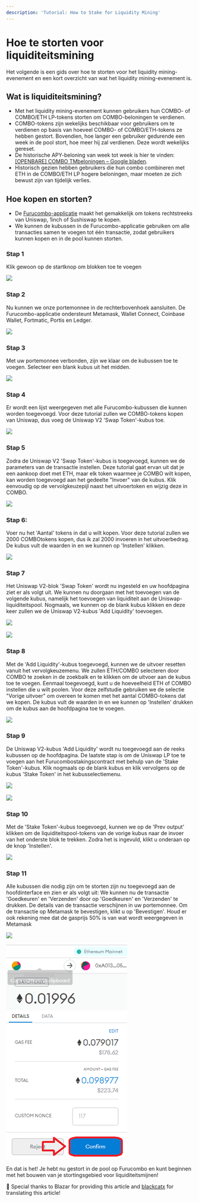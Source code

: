 ```yaml
---
description: 'Tutorial: How to Stake for Liquidity Mining'
---
```


# Hoe te storten voor liquiditeitsmining

Het volgende is een gids over hoe te storten voor het liquidity mining-evenement en een kort overzicht van wat het liquidity mining-evenement is.

## **Wat is liquiditeitsmining?**

* Met het liquidity mining-evenement kunnen gebruikers hun COMBO- of COMBO/ETH LP-tokens storten om COMBO-beloningen te verdienen.
* COMBO-tokens zijn wekelijks beschikbaar voor gebruikers om te verdienen op basis van hoeveel COMBO- of COMBO/ETH-tokens ze hebben gestort. Bovendien, hoe langer een gebruiker gedurende een week in de pool stort, hoe meer hij zal verdienen. Deze wordt wekelijks gereset.
* De historische APY-beloning van week tot week is hier te vinden: [\[OPENBARE\] COMBO TMbeloningen – Google bladen](https://go.furucombo.app/snapshot).
* Historisch gezien hebben gebruikers die hun combo combineren met ETH in de COMBO/ETH LP hogere beloningen, maar moeten ze zich bewust zijn van tijdelijk verlies.

## **Hoe kopen en storten?**

* De [Furucombo-applicatie](https://furucombo.app/) maakt het gemakkelijk om tokens rechtstreeks van Uniswap, 1inch of Sushiswap te kopen.
* We kunnen de kubussen in de Furucombo-applicatie gebruiken om alle transacties samen te voegen tot één transactie, zodat gebruikers kunnen kopen en in de pool kunnen storten.

### **Stap 1**

Klik gewoon op de startknop om blokken toe te voegen

![](../.gitbook/assets/b8443ec8c0f35836b32546d54351c5df4b64af06\_2\_1380x802.png)

### **Stap 2**

Nu kunnen we onze portemonnee in de rechterbovenhoek aansluiten. De Furucombo-applicatie ondersteunt Metamask, Wallet Connect, Coinbase Wallet, Fortmatic, Portis en Ledger.

![](../.gitbook/assets/285dd08aa442135ae7cc6c4afd1520f97ba0716f\_2\_1380x672.png)

### **Stap 3**

Met uw portemonnee verbonden, zijn we klaar om de kubussen toe te voegen. Selecteer een blank kubus uit het midden.

![](../.gitbook/assets/cab282acd49459912231399bceb5834f40f32658\_2\_1380x674.png)

### **Stap 4**

Er wordt een lijst weergegeven met alle Furucombo-kubussen die kunnen worden toegevoegd. Voor deze tutorial zullen we COMBO-tokens kopen van Uniswap, dus voeg de Uniswap V2 'Swap Token'-kubus toe.

![](../.gitbook/assets/d12ddb5d76b617611483f2898a3a114e86795227\_2\_1380x672.png)

### **Stap 5**

Zodra de Uniswap V2 'Swap Token'-kubus is toegevoegd, kunnen we de parameters van de transactie instellen. Deze tutorial gaat ervan uit dat je een aankoop doet met ETH, maar elk token waarmee je COMBO wilt kopen, kan worden toegevoegd aan het gedeelte "Invoer" van de kubus. Klik eenvoudig op de vervolgkeuzepijl naast het uitvoertoken en wijzig deze in COMBO.

![](../.gitbook/assets/c32483f10a8f370d0550a2cd70c49f890b973a05\_2\_1380x672.png)

### **Stap 6:**&#x20;

Voer nu het 'Aantal' tokens in dat u wilt kopen. Voor deze tutorial zullen we 2000 COMBOtokens kopen, dus ik zal 2000 invoeren in het uitvoerbedrag. De kubus vult de waarden in en we kunnen op 'Instellen' klikken.

![](../.gitbook/assets/4f8abae819570b7d7d8b2a41be08da255c948b2a\_2\_1380x670.png)

### Stap 7

Het Uniswap V2-blok 'Swap Token' wordt nu ingesteld en uw hoofdpagina ziet er als volgt uit. We kunnen nu doorgaan met het toevoegen van de volgende kubus, namelijk het toevoegen van liquiditeit aan de Uniswap-liquiditeitspool. Nogmaals, we kunnen op de blank kubus klikken en deze keer zullen we de Uniswap V2-kubus 'Add Liquidity' toevoegen.

![](<../.gitbook/assets/e41f43672930746c4274f5806671950f0a21526b\_2\_1380x672 (1).png>)

![](../.gitbook/assets/7931c2e29e1f7120e8dbb444223a912feb8f54da\_2\_1380x664.png)

### Stap 8

Met de 'Add Liquidity'-kubus toegevoegd, kunnen we de uitvoer resetten vanuit het vervolgkeuzemenu. We zullen ETH/COMBO selecteren door COMBO te zoeken in de zoekbalk en te klikken om de uitvoer aan de kubus toe te voegen. Eenmaal toegevoegd, kunt u de hoeveelheid ETH of COMBO instellen die u wilt poolen. Voor deze zelfstudie gebruiken we de selectie "Vorige uitvoer" om overeen te komen met het aantal COMBO-tokens dat we kopen. De kubus vult de waarden in en we kunnen op 'Instellen' drukken om de kubus aan de hoofdpagina toe te voegen.

![](../.gitbook/assets/edca2cea3388cbdce6a8a3697053b09ad264e47d\_2\_1380x668.png)

### Stap 9

De Uniswap V2-kubus 'Add Liquidity' wordt nu toegevoegd aan de reeks kubussen op de hoofdpagina. De laatste stap is om de Uniswap LP toe te voegen aan het Furucombostakingscontract met behulp van de 'Stake Token'-kubus. Klik nogmaals op de blank kubus en klik vervolgens op de kubus 'Stake Token' in het kubusselectiemenu.

![](../.gitbook/assets/a981270bd3d53b4dddcb272d7996c9ed8a75086f\_2\_1380x662.png)

![](../.gitbook/assets/86e0efa03d4bbdadb969f3bfa2b8d2ecb0a0c80b\_2\_1380x668.png)

### Stap 10

Met de 'Stake Token'-kubus toegevoegd, kunnen we op de 'Prev output' klikken om de liquiditeitspool-tokens van de vorige kubus naar de invoer van het onderste blok te trekken. Zodra het is ingevuld, klikt u onderaan op de knop 'Instellen'.

![](../.gitbook/assets/0ab422620bf4880c278e747ba9920ea3c03a2ada\_2\_1380x672.png)

### Stap 11

Alle kubussen die nodig zijn om te storten zijn nu toegevoegd aan de hoofdinterface en zien er als volgt uit: We kunnen nu de transactie 'Goedkeuren' en 'Verzenden' door op 'Goedkeuren' en 'Verzenden' te drukken. De details van de transactie verschijnen in uw portemonnee. Om de transactie op Metamask te bevestigen, klikt u op 'Bevestigen'. Houd er ook rekening mee dat de gasprijs 50% is van wat wordt weergegeven in Metamask

![](../.gitbook/assets/b593fecbfbee7f75c09e71043df841ebae05c2b0\_2\_1380x672.png)

![](../.gitbook/assets/650a47427539bb7490b373ab921339bea467d9f0.png)

En dat is het! Je hebt nu gestort in de pool op Furucombo en kunt beginnen met het bouwen van je stortingsgebied voor liquiditeitsmijnen!

🧊 Special thanks to Blazar for providing this article and [blackcatx](https://twitter.com/gaintodayx) for translating this article!

